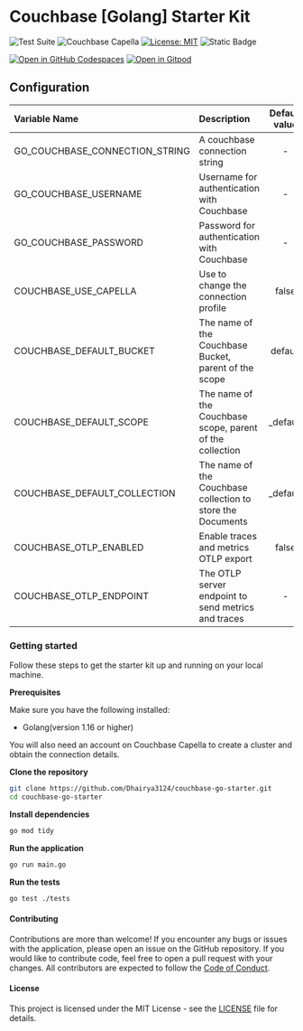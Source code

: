 <!---
This is a sample README.md file for a Couchbase Starter Kit. It includes a template for the README file that you can use in your repository. You can copy the contents of this file and replace the placeholders with the appropriate information for your starter kit.
-->

# Couchbase [Golang] Starter Kit

![Test Suite](https://github.com/codercatdev/couchbase-GO-starter/actions/workflows/test-connection.yml/badge.svg)
![Couchbase Capella](https://img.shields.io/badge/Couchbase_Capella-Enabled-red)
[![License: MIT](https://cdn.prod.website-files.com/5e0f1144930a8bc8aace526c/65dd9eb5aaca434fac4f1c34_License-MIT-blue.svg)](/LICENSE)
![Static Badge](https://img.shields.io/badge/Code_of_Conduct-Contributor_Covenant-violet.svg)

[![Open in GitHub Codespaces](https://github.com/codespaces/badge.svg)](https://codespaces.new/couchbase-starter-kit/URL)
[![Open in Gitpod](https://gitpod.io/button/open-in-gitpod.svg)](https://gitpod.io/#https://github.com/couchbase-starter-kit/URL)

## Configuration

| Variable Name                      | Description                                                 |      Default value       |
|:-----------------------------------|:------------------------------------------------------------|:------------------------:|
| GO_COUCHBASE_CONNECTION_STRING     | A couchbase connection string                               |            -             |
| GO_COUCHBASE_USERNAME              | Username for authentication with Couchbase                  |            -             |
| GO_COUCHBASE_PASSWORD              | Password for authentication with Couchbase                  |            -             |
| COUCHBASE_USE_CAPELLA              | Use to change the connection profile                        |          false           |
| COUCHBASE_DEFAULT_BUCKET           | The name of the Couchbase Bucket, parent of the scope       |         default          |
| COUCHBASE_DEFAULT_SCOPE            | The name of the Couchbase scope, parent of the collection   |         _default         |
| COUCHBASE_DEFAULT_COLLECTION       | The name of the Couchbase collection to store the Documents |         _default         |
| COUCHBASE_OTLP_ENABLED             | Enable traces and metrics OTLP export                       |          false           |
| COUCHBASE_OTLP_ENDPOINT            | The OTLP server endpoint to send metrics and traces         |            -             |

### Getting started

Follow these steps to get the starter kit up and running on your local machine.

**Prerequisites**

Make sure you have the following installed:

* Golang(version 1.16 or higher)

You will also need an account on Couchbase Capella to create a cluster and obtain the connection details.

**Clone the repository**

```bash
git clone https://github.com/Dhairya3124/couchbase-go-starter.git
cd couchbase-go-starter
```
**Install dependencies**

```bash
go mod tidy
```
**Run the application**

```bash
go run main.go
```
**Run the tests**

```bash
go test ./tests
``` 
#### Contributing
Contributions are more than welcome! If you encounter any bugs or issues with the application, please open an issue on the GitHub repository. If you would like to contribute code, feel free to open a pull request with your changes. All contributors are expected to follow the [Code of Conduct](CODE_OF_CONDUCT.md).

#### License
This project is licensed under the MIT License - see the [LICENSE](LICENSE) file for details.